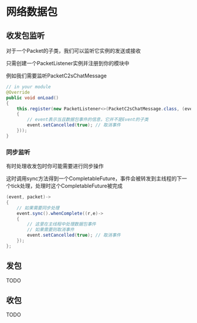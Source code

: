 # 网络数据包

## 收发包监听

对于一个Packet的子类，我们可以监听它实例的发送或接收

只需创建一个PacketListener实例并注册到你的模块中

例如我们需要监听PacketC2sChatMessage

```java
// in your module
@Override
public void onLoad()
{
    this.register(new PacketListener<>(PacketC2sChatMessage.class, (event, packet)->
    {
        // event表示当且数据包事件的信息，它并不是Event的子类
        event.setCancelled(true); // 取消事件
    }));
}
```

### 同步监听

有时处理收发包时你可能需要进行同步操作

这时调用sync方法得到一个CompletableFuture，事件会被转发到主线程的下一个tick处理，处理时这个CompletableFuture被完成

```java
(event, packet)->
{
    // 如果需要同步处理
    event.sync().whenComplete((r,e)->
    {
        // 这里在主线程中处理数据包事件
        // 如果需要则取消事件
        event.setCancelled(true); // 取消事件
    });
};
```

## 发包

TODO

## 收包

TODO
